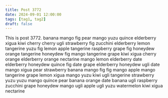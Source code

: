```yaml
---
title: Post 3772
date: 2024-09-01 12:00:00
tags: [tag1, tag2]
draft: false
---
```

This is post 3772.
banana
mango
fig
pear
mango
yuzu
quince
elderberry
xigua
kiwi
cherry
cherry
ugli
strawberry
fig
zucchini
elderberry
lemon
tangerine
yuzu
fig
lemon
apple
tangerine
raspberry
grape
fig
honeydew
orange
tangerine
honeydew
fig
mango
tangerine
grape
kiwi
xigua
cherry
orange
elderberry
orange
nectarine
mango
lemon
elderberry
date
elderberry
honeydew
quince
fig
date
grape
elderberry
honeydew
ugli
date
mango
xigua
pear
strawberry
banana
mango
fig
fig
mango
apple
mango
tangerine
grape
lemon
xigua
mango
yuzu
kiwi
ugli
tangerine
strawberry
yuzu
yuzu
mango
quince
pear
banana
orange
date
banana
ugli
raspberry
zucchini
grape
honeydew
mango
ugli
apple
ugli
yuzu
watermelon
kiwi
xigua
nectarine
